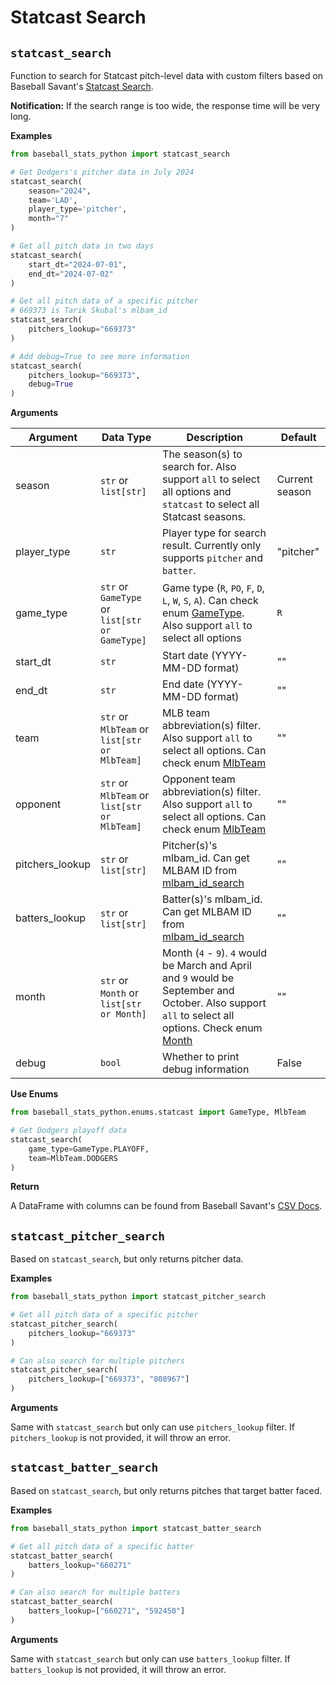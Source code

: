 # Statcast Search

## `statcast_search`

Function to search for Statcast pitch-level data with custom filters based on Baseball Savant's [Statcast Search](https://baseballsavant.mlb.com/statcast_search).

**Notification:** If the search range is too wide, the response time will be very long.

**Examples**

```python
from baseball_stats_python import statcast_search

# Get Dodgers's pitcher data in July 2024
statcast_search(
    season="2024",
    team='LAD',
    player_type='pitcher',
    month="7"
)

# Get all pitch data in two days
statcast_search(
    start_dt="2024-07-01",
    end_dt="2024-07-02"
)

# Get all pitch data of a specific pitcher
# 669373 is Tarik Skubal's mlbam_id
statcast_search(
    pitchers_lookup="669373"
)

# Add debug=True to see more information
statcast_search(
    pitchers_lookup="669373",
    debug=True
)
```

**Arguments**

| Argument        | Data Type                                      | Description                                                                                                                                                                | Default        |
| --------------- | ---------------------------------------------- | -------------------------------------------------------------------------------------------------------------------------------------------------------------------------- | -------------- |
| season          | `str` or `  list[str]`                         | The season(s) to search for. Also support `all` to select all options and `statcast` to select all Statcast seasons.                                                       | Current season |
| player_type     | `str`                                          | Player type for search result. Currently only supports `pitcher` and `batter`.                                                                                             | "pitcher"      |
| game_type       | `str` or `GameType` or `list[str or GameType]` | Game type (`R`, `PO`, `F`, `D`, `L`, `W`, `S`, `A`). Can check enum [GameType](../enums/statcast.py). Also support `all` to select all options                             | `R`            |
| start_dt        | `str`                                          | Start date (YYYY-MM-DD format)                                                                                                                                             | ""             |
| end_dt          | `str`                                          | End date (YYYY-MM-DD format)                                                                                                                                               | ""             |
| team            | `str` or `MlbTeam` or `list[str or MlbTeam]`   | MLB team abbreviation(s) filter. Also support `all` to select all options. Can check enum [MlbTeam](../enums/statcast.py)                                                  | ""             |
| opponent        | `str` or `MlbTeam` or `list[str or MlbTeam]`   | Opponent team abbreviation(s) filter. Also support `all` to select all options. Can check enum [MlbTeam](../enums/statcast.py)                                             | ""             |
| pitchers_lookup | `str` or `list[str]`                           | Pitcher(s)'s mlbam_id. Can get MLBAM ID from [mlbam_id_search](./mlbam_id_search.md)                                                                                       | ""             |
| batters_lookup  | `str` or `list[str]`                           | Batter(s)'s mlbam_id. Can get MLBAM ID from [mlbam_id_search](./mlbam_id_search.md)                                                                                        | ""             |
| month           | `str` or `Month` or `list[str or Month]`       | Month (`4` - `9`). `4` would be March and April and `9` would be September and October. Also support `all` to select all options. Check enum [Month](../enums/statcast.py) | ""             |
| debug           | `bool`                                         | Whether to print debug information                                                                                                                                         | False          |

**Use Enums**

```python
from baseball_stats_python.enums.statcast import GameType, MlbTeam

# Get Dodgers playoff data
statcast_search(
    game_type=GameType.PLAYOFF,
    team=MlbTeam.DODGERS
)
```

**Return**

A DataFrame with columns can be found from Baseball Savant's [CSV Docs](https://baseballsavant.mlb.com/csv-docs).

## `statcast_pitcher_search`

Based on `statcast_search`, but only returns pitcher data.

**Examples**

```python
from baseball_stats_python import statcast_pitcher_search

# Get all pitch data of a specific pitcher
statcast_pitcher_search(
    pitchers_lookup="669373"
)

# Can also search for multiple pitchers
statcast_pitcher_search(
    pitchers_lookup=["669373", "808967"]
)
```

**Arguments**

Same with `statcast_search` but only can use `pitchers_lookup` filter. If `pitchers_lookup` is not provided, it will throw an error.

## `statcast_batter_search`

Based on `statcast_search`, but only returns pitches that target batter faced.

**Examples**

```python
from baseball_stats_python import statcast_batter_search

# Get all pitch data of a specific batter
statcast_batter_search(
    batters_lookup="660271"
)

# Can also search for multiple batters
statcast_batter_search(
    batters_lookup=["660271", "592450"]
)
```

**Arguments**

Same with `statcast_search` but only can use `batters_lookup` filter. If `batters_lookup` is not provided, it will throw an error.
